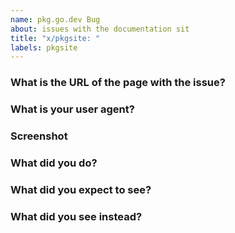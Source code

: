 ```yaml
---
name: pkg.go.dev Bug
about: issues with the documentation sit
title: "x/pkgsite: "
labels: pkgsite
---
```


<!--
Please answer these questions before submitting your issue. Thanks!
-->

### What is the URL of the page with the issue?

### What is your user agent?

<!--
You can find your user agent here:
https://www.whatismybrowser.com/detect/what-is-my-user-agent
-->

### Screenshot

<!--
Please paste a screenshot of the page.
-->

### What did you do?

<!--
If possible, provide a recipe for reproducing the error.
-->

### What did you expect to see?

### What did you see instead?
